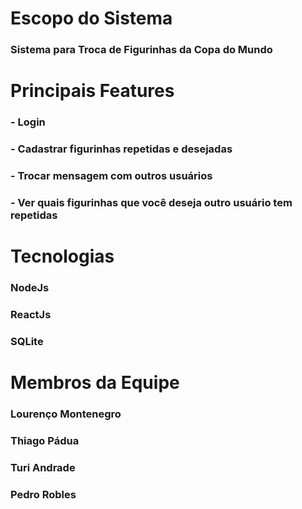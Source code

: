 # Escopo do Sistema
### Sistema para Troca de Figurinhas da Copa do Mundo

# Principais Features
 ### - Login
 ### - Cadastrar figurinhas repetidas e desejadas
 ### - Trocar mensagem com outros usuários
 ### - Ver quais figurinhas que você deseja outro usuário tem repetidas
 
# Tecnologias
### NodeJs
### ReactJs
### SQLite

# Membros da Equipe
### Lourenço Montenegro
### Thiago Pádua
### Turi Andrade
### Pedro Robles
